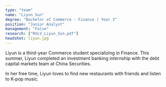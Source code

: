 ```yaml
---
type: "team"
name: "Liyun Sun"
degree: "Bachelor of Commerce - Finance | Year 3"
position: "Junior Analyst"
management: "False"
research: ["RVLV_Liyun_Sun.pdf"]
headshot: liyun.jpg
---
```


Liyun is a third-year Commerce student specializing in Finance. This summer, Liyun completed an investment banking internship with the debt capital markets team at China Securities.

In her free time, Liyun loves to find new restaurants with friends and listen to K-pop music.
